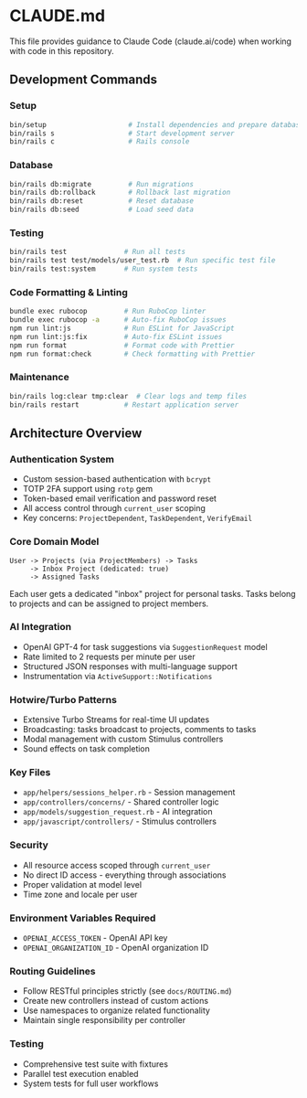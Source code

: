 # CLAUDE.md

This file provides guidance to Claude Code (claude.ai/code) when working with
code in this repository.

## Development Commands

### Setup

```bash
bin/setup                    # Install dependencies and prepare database
bin/rails s                  # Start development server
bin/rails c                  # Rails console
```

### Database

```bash
bin/rails db:migrate         # Run migrations
bin/rails db:rollback        # Rollback last migration
bin/rails db:reset           # Reset database
bin/rails db:seed            # Load seed data
```

### Testing

```bash
bin/rails test              # Run all tests
bin/rails test test/models/user_test.rb  # Run specific test file
bin/rails test:system       # Run system tests
```

### Code Formatting & Linting

```bash
bundle exec rubocop         # Run RuboCop linter
bundle exec rubocop -a      # Auto-fix RuboCop issues
npm run lint:js             # Run ESLint for JavaScript
npm run lint:js:fix         # Auto-fix ESLint issues
npm run format              # Format code with Prettier
npm run format:check        # Check formatting with Prettier
```

### Maintenance

```bash
bin/rails log:clear tmp:clear  # Clear logs and temp files
bin/rails restart           # Restart application server
```

## Architecture Overview

### Authentication System

- Custom session-based authentication with `bcrypt`
- TOTP 2FA support using `rotp` gem
- Token-based email verification and password reset
- All access control through `current_user` scoping
- Key concerns: `ProjectDependent`, `TaskDependent`, `VerifyEmail`

### Core Domain Model

```
User -> Projects (via ProjectMembers) -> Tasks
     -> Inbox Project (dedicated: true)
     -> Assigned Tasks
```

Each user gets a dedicated "inbox" project for personal tasks. Tasks belong to
projects and can be assigned to project members.

### AI Integration

- OpenAI GPT-4 for task suggestions via `SuggestionRequest` model
- Rate limited to 2 requests per minute per user
- Structured JSON responses with multi-language support
- Instrumentation via `ActiveSupport::Notifications`

### Hotwire/Turbo Patterns

- Extensive Turbo Streams for real-time UI updates
- Broadcasting: tasks broadcast to projects, comments to tasks
- Modal management with custom Stimulus controllers
- Sound effects on task completion

### Key Files

- `app/helpers/sessions_helper.rb` - Session management
- `app/controllers/concerns/` - Shared controller logic
- `app/models/suggestion_request.rb` - AI integration
- `app/javascript/controllers/` - Stimulus controllers

### Security

- All resource access scoped through `current_user`
- No direct ID access - everything through associations
- Proper validation at model level
- Time zone and locale per user

### Environment Variables Required

- `OPENAI_ACCESS_TOKEN` - OpenAI API key
- `OPENAI_ORGANIZATION_ID` - OpenAI organization ID

### Routing Guidelines

- Follow RESTful principles strictly (see `docs/ROUTING.md`)
- Create new controllers instead of custom actions
- Use namespaces to organize related functionality
- Maintain single responsibility per controller

### Testing

- Comprehensive test suite with fixtures
- Parallel test execution enabled
- System tests for full user workflows
